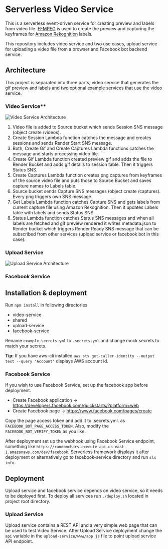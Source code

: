 # Serverless Video Service

This is a serverless event-driven service for creating preview and labels from video file. [FFMPEG](https://ffmpeg.org/) is used to create the preview and capturing the keyframes for [Amazon Rekognition](https://aws.amazon.com/rekognition/) labels. 

This repository includes video service and two use cases, upload service for uploading a video file from a browser and Facebook bot backend service.

## Architecture

This project is separated into three parts, video service that generates the gif preview and labels and two optional example services that use the video service.

### Video Service**

![Video Service Architecture](https://raw.githubusercontent.com/laardee/video-service/master/images/video-service.png)

1. Video file is added to Source bucket which sends Session SNS message (object create /videos).
2. Create Session Lambda function catches the message and creates sessions and sends Render Start SNS message.
3. Both, Create Gif and Create Captures Lambda functions catches the message and starts processing video file.
4. Create Gif Lambda function created preview gif and adds the file to Render Bucket and adds gif details to session table. Then it triggers Status SNS.
5. Create Captures Lambda function creates png captures from keyframes of the source video file and puts those to Source Bucket and saves capture names to Labels table.
6. Source bucket sends Capture SNS messages (object create /captures). Every png triggers own SNS message.
7. Get Labels Lambda function catches Capture SNS and gets labels from current capture file using Amazon Rekognition. Then it updates Labels table with labels and sends Status SNS.
8. Status Lambda function catches Status SNS messages and when all labels are fetched and gif preview rendered it writes metadata.json to Render bucket which triggers Render Ready SNS message that can be subscribed from other services (upload service or facebook bot in this case).

### Upload Service 

![Upload Service Architecture](https://raw.githubusercontent.com/laardee/video-service/master/images/upload-service.png)

### Facebook Service

## Installation & deployment

Run `npm install` in following directories

* video-service
* shared
* upload-service
* facebook-service

Rename `example.secrets.yml` to `.secrets.yml` and change mock secrets to match your secrets.

**Tip:** If you have aws-cli installed `aws sts get-caller-identity --output text --query 'Account'` displays AWS account id.

### Facebook Service

If you wish to use Facebook Service, set up the facebook app before deployment.

* Create Facebook application -> https://developers.facebook.com/quickstarts/?platform=web
* Create Facebook page -> https://www.facebook.com/pages/create

Copy the page access token and add it to .secrets.yml. as `FACEBOOK_BOT_PAGE_ACCESS_TOKEN`. Also, modify the `FACEBOOK_BOT_VERIFY_TOKEN` as you like.

After deployment set up the webhook using Facebook Service endpoint, something like `https://randomchars.execute-api.us-east-1.amazonaws.com/dev/facebook`. Serverless framework displays it after deployment or alternatively go to facebook-service directory and run `sls info`.

## Deployment

Upload service and facebook service depends on video service, so it needs to be deployed first.  To deploy all services run `./deploy.sh` located in project root directory.

### Upload Service

Upload service contains a REST API and a very simple web page that can be used to test Video Service. After Upload Service deployment change the `api` variable in the `upload-service/www/app.js` file to point upload service API endpoint.

